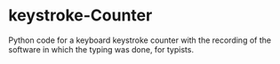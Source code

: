 # keystroke-Counter
Python code for a keyboard keystroke counter with the recording of the software in which the typing was done, for typists.
